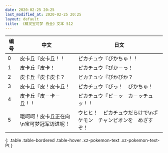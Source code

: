 ```yaml
---
date: 2020-02-25 20:25
last_modified_at: 2020-02-25 20:25
layout: default
title: 《精灵宝可梦 白金》文本 512
---
```

| 编号 | 中文 | 日文 |
| ---- | ---- | ---- |
| 0 | 皮卡丘『皮卡丘！！ | ピカチュウ『ぴかちゅ！！ |
| 1 | 皮卡丘『皮卡！ | ピカチュウ『ぴか－っ！ |
| 2 | 皮卡丘『皮卡皮卡？ | ピカチュウ『ぴかぴか？ |
| 3 | 皮卡丘『皮！皮卡丘！ | ピカチュウ『ぴっ！　ぴかちゅ！ |
| 4 | 皮卡丘『皮－卡－丘！！ | ピカチュウ『ピ－ッ　カ－ッチュッ！！ |
| 5 | 哦呵呵！皮卡丘正在向\n宝可梦冠军迈进呢！ | ウヒヒ！　ピカチュウだらけで\nポケモン　チャンピオンを　めざすぞ！ |
{: .table .table-bordered .table-hover .xz-pokemon-text .xz-pokemon-text-Pt }